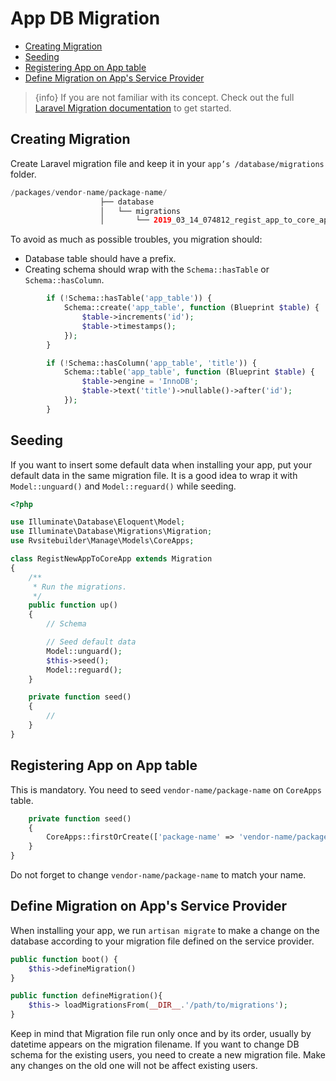 # App DB Migration

  - [Creating Migration](#Creating-Migration)
  - [Seeding](#Seeding)
  - [Registering App on App table](#Registering-App-on-App-table) 
  - [Define Migration on App's Service Provider](#Define-Migration-on-App's-Service-Provider)

> {info} If you are not familiar with its concept. Check out the full [Laravel Migration documentation](https://laravel.com/docs/master/migrations) to get started. 

<a name="Creating-Migration"></a>
## Creating Migration

Create Laravel migration file and keep it in your `app’s /database/migrations` folder. 

```php
/packages/vendor-name/package-name/
                    ├── database
                    │   └── migrations
                    │       └── 2019_03_14_074812_regist_app_to_core_app.php
```

To avoid as much as possible troubles, you migration should:
 - Database table should have a prefix.
 - Creating schema should wrap with the `Schema::hasTable` or `Schema::hasColumn`.

```php
        if (!Schema::hasTable('app_table')) {
            Schema::create('app_table', function (Blueprint $table) {
                $table->increments('id');
                $table->timestamps();
            });
        }

        if (!Schema::hasColumn('app_table', 'title')) {
            Schema::table('app_table', function (Blueprint $table) {
                $table->engine = 'InnoDB';
                $table->text('title')->nullable()->after('id');
            });
        }
```

<a name="Seeding"></a>
## Seeding

If you want to insert some default data when installing your app, put your default data in the same migration file. It is a good idea to wrap it with `Model::unguard()` and `Model::reguard()` while seeding.

```php
<?php

use Illuminate\Database\Eloquent\Model;
use Illuminate\Database\Migrations\Migration;
use Rvsitebuilder\Manage\Models\CoreApps;

class RegistNewAppToCoreApp extends Migration
{
    /**
     * Run the migrations.
     */
    public function up()
    {
        // Schema 

        // Seed default data
        Model::unguard();
        $this->seed();
        Model::reguard();
    }

    private function seed()
    {
        //
    }
}
```

<a name="Registering-App-on-App-table"></a>
## Registering App on App table 

This is mandatory. You need to seed `vendor-name/package-name` on `CoreApps` table.

```php
    private function seed()
    {
        CoreApps::firstOrCreate(['package-name' => 'vendor-name/package-name']);
    }
}
```

Do not forget to change `vendor-name/package-name` to match your name.

<a name="Define-Migration-on-App's-Service-Provider"></a>
## Define Migration on App's Service Provider

When installing your app, we run `artisan migrate` to make a change on the database according to your migration file defined on the service provider.

```php
public function boot() { 
    $this->defineMigration()
} 

public function defineMigration(){
    $this-> loadMigrationsFrom(__DIR__.'/path/to/migrations'); 
} 
```

Keep in mind that Migration file run only once and by its order, usually by datetime appears on the migration filename. If you want to change DB schema for the existing users, you need to create a new migration file. Make any changes on the old one will not be affect existing users. 

